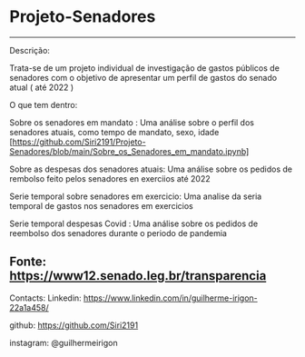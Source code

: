 # Projeto-Senadores
---

Descrição:

Trata-se de um projeto individual de investigação de gastos públicos de senadores com o objetivo de apresentar um perfil de gastos do senado atual ( até 2022 )

O que tem dentro:

Sobre os senadores em mandato : Uma análise sobre o perfil dos senadores atuais, como tempo de mandato, sexo, idade [https://github.com/Siri2191/Projeto-Senadores/blob/main/Sobre_os_Senadores_em_mandato.ipynb]


Sobre as despesas dos senadores atuais:  Uma análise sobre os pedidos de rembolso feito pelos senadores en exerciios até 2022

Serie temporal sobre senadores em exercicio: Uma analise da seria temporal de gastos nos senadores em exercicios

Serie temporal despesas Covid : Uma análise sobre os pedidos de reembolso dos senadores durante o periodo de pandemia



Fonte: https://www12.senado.leg.br/transparencia
---

Contacts: Linkedin: https://www.linkedin.com/in/guilherme-irigon-22a1a458/

github: https://github.com/Siri2191

instagram: @guilhermeirigon
